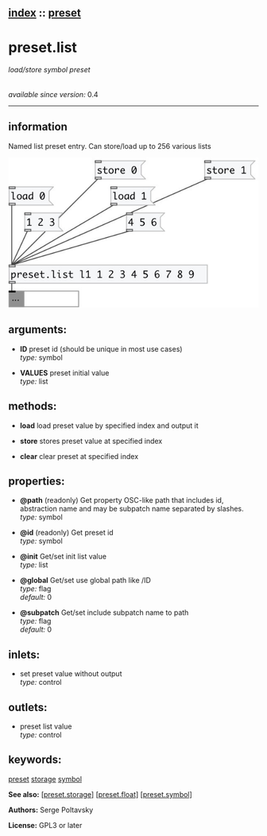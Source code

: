 [index](index.html) :: [preset](category_preset.html)
---

# preset.list

###### load/store symbol preset

*available since version:* 0.4

---


## information
Named list preset entry. Can store/load up to 256 various lists



[![example](../examples/img/preset.list.jpg)](../examples/pd/preset.list.pd)



## arguments:

* **ID**
preset id (should be unique in most use cases)<br>
_type:_ symbol<br>

* **VALUES**
preset initial value<br>
_type:_ list<br>



## methods:

* **load**
load preset value by specified index and output it<br>

* **store**
stores preset value at specified index<br>

* **clear**
clear preset at specified index<br>




## properties:

* **@path** (readonly)
Get property OSC-like path that includes id, abstraction name and may be subpatch
name separated by slashes.<br>
_type:_ symbol<br>

* **@id** (readonly)
Get preset id<br>
_type:_ symbol<br>

* **@init** 
Get/set init list value<br>
_type:_ list<br>

* **@global** 
Get/set use global path like /ID<br>
_type:_ flag<br>
_default:_ 0<br>

* **@subpatch** 
Get/set include subpatch name to path<br>
_type:_ flag<br>
_default:_ 0<br>



## inlets:

* set preset value without output<br>
_type:_ control



## outlets:

* preset list value<br>
_type:_ control



## keywords:

[preset](keywords/preset.html)
[storage](keywords/storage.html)
[symbol](keywords/symbol.html)



**See also:**
[\[preset.storage\]](preset.storage.html)
[\[preset.float\]](preset.float.html)
[\[preset.symbol\]](preset.symbol.html)




**Authors:** Serge Poltavsky




**License:** GPL3 or later





